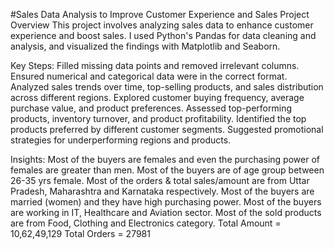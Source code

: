 
#Sales Data Analysis to Improve Customer Experience and Sales
Project Overview
This project involves analyzing sales data to enhance customer experience and boost sales. I used Python's Pandas for data cleaning and analysis, and visualized the findings with Matplotlib and Seaborn.

Key Steps:
Filled missing data points and removed irrelevant columns.
Ensured numerical and categorical data were in the correct format.
Analyzed sales trends over time, top-selling products, and sales distribution across different regions.
Explored customer buying frequency, average purchase value, and product preferences.
Assessed top-performing products, inventory turnover, and product profitability.
Identified the top products preferred by different customer segments.
Suggested promotional strategies for underperforming regions and products.

Insights:
Most of the buyers are females and even the purchasing power of females are greater than men.
Most of the buyers are of age group between 26-35 yrs female.
Most of the orders & total sales/amount are from Uttar Pradesh, Maharashtra and Karnataka respectively.
Most of the buyers are married (women) and they have high purchasing power.
Most of the buyers are working in IT, Healthcare and Aviation sector.
Most of the sold products are from Food, Clothing and Electronics category.
Total Amount = 10,62,49,129
Total Orders = 27981
